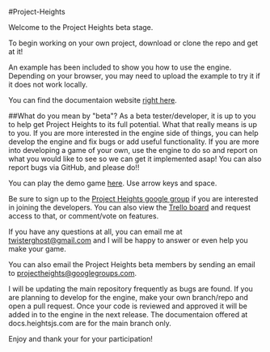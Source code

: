 #Project-Heights

Welcome to the Project Heights beta stage.

To begin working on your own project, download or clone the repo and get at it!

An example has been included to show you how to use the engine. Depending on
your browser, you may need to upload the example to try it if it does not work
locally.

You can find the documentaion website [right here](http://docs.heightsjs.com).

##What do you mean by "beta"?
As a beta tester/developer, it is up to you to help get Project Heights to its
full potential. What that really means is up to you. If you are more interested
in the engine side of things, you can help develop the engine and fix bugs or
add useful functionality. If you are more into developing a game of your own,
use the engine to do so and report on what you would like to see so we can get
it implemented asap! You can also report bugs via GitHub, and please do!!

You can play the demo game [here](http://heightsjs.com/dev/shooter). Use arrow
keys and space.

Be sure to sign up to the [Project Heights google group](https://groups.google.com/forum/?fromgroups#!forum/projectheights) if you are interested in
joining the developers. You can also view the
[Trello board](http://trello.heightsjs.com) and request access to that, or
comment/vote on features.

If you have any questions at all, you can email me at twisterghost@gmail.com
and I will be happy to answer or even help you make your game.

You can also email the Project Heights beta members by sending an email to
projectheights@googlegroups.com.

I will be updating the main repository frequently as bugs are found. If you are
planning to develop for the engine, make your own branch/repo and open a pull
request. Once your code is reviewed and approved it will be added in to the
engine in the next release. The documentaion offered at docs.heightsjs.com are
for the main branch only.

Enjoy and thank your for your participation!
